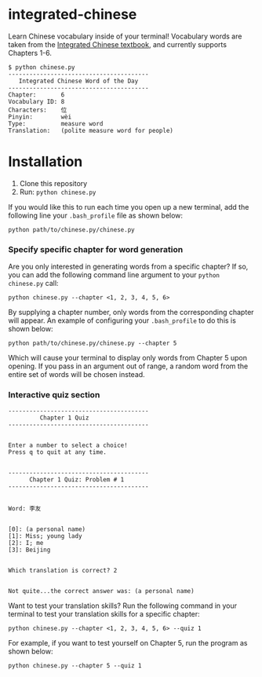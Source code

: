 # integrated-chinese

Learn Chinese vocabulary inside of your terminal! Vocabulary words are taken from the [Integrated Chinese textbook](https://www.cheng-tsui.com/browse/integrated-chinese), and currently supports Chapters 1-6.

    $ python chinese.py
    ----------------------------------------
       Integrated Chinese Word of the Day
    ----------------------------------------
	Chapter:       6
	Vocabulary ID: 8
	Characters:    位
	Pinyin:        wèi
	Type:          measure word
	Translation:   (polite measure word for people)


# Installation

1. Clone this repository 
2. Run: `python chinese.py`

If you would like this to run each time you open up a new terminal, add the following line your `.bash_profile` file as shown below:
	
    python path/to/chinese.py/chinese.py

### Specify specific chapter for word generation

Are you only interested in generating words from a specific chapter? If so, you can add the following command line argument to your `python chinese.py` call:

    python chinese.py --chapter <1, 2, 3, 4, 5, 6>

By supplying a chapter number, only words from the corresponding chapter will appear. An example of configuring your `.bash_profile` to do this is shown below:

    python path/to/chinese.py/chinese.py --chapter 5

Which will cause your terminal to display only words from Chapter 5 upon opening. If you pass in an argument out of range, a random word from the entire set of words will be chosen instead. 
    
### Interactive quiz section

    ----------------------------------------
             Chapter 1 Quiz
	----------------------------------------


	Enter a number to select a choice!
	Press q to quit at any time.


	----------------------------------------
	      Chapter 1 Quiz: Problem # 1
	----------------------------------------


	Word: 李友


	[0]: (a personal name)
	[1]: Miss; young lady
	[2]: I; me
	[3]: Beijing


	Which translation is correct? 2


	Not quite...the correct answer was: (a personal name)

Want to test your translation skills? Run the following command in your terminal to test your translation skills for a specific chapter:

    python chinese.py --chapter <1, 2, 3, 4, 5, 6> --quiz 1

For example, if you want to test yourself on Chapter 5, run the program as shown below:

    python chinese.py --chapter 5 --quiz 1



